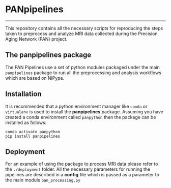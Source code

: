 # PANpipelines
---
This repository contains all the necessary scripts for reproducing the steps taken to preprocess and analyze MRI data collected during the Precision Aging Network (PAN) project.

## The panpipelines package
The PAN Pipelines use a set of python modules packaged under the main `panpipelines` package to run all the preprocessing and analysis workflows which are based on NiPype. 

## Installation
It is recommended that a python environment manager like `conda` or `virtualenv` is used to install the **panpipelines** package. Assuming you have created a conda environment called `panpython` then the package can be installed as follows:

```
conda activate panpython
pip install panpipelines
```
## Deployment
For an example of using the package to process MRI data please refer to the `./deployment` folder. All the necessary parameters for running the pipelines are described in a **config** file which is passed as a parameter to the main module `pan_processing.py`

